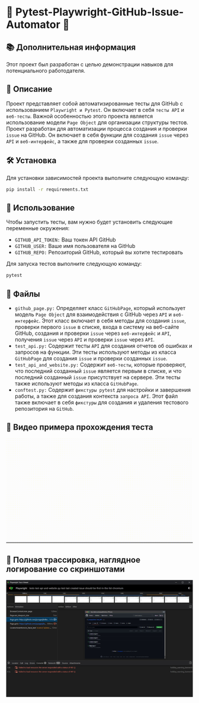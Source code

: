 # 🚀 Pytest-Playwright-GitHub-Issue-Automator 🚀

## 📚 Дополнительная информация
Этот проект был разработан с целью демонстрации навыков для потенциального работодателя.

## 📝 Описание
Проект представляет собой автоматизированные тесты для GitHub с использованием `Playwright и Pytest`. Он включает в себя `тесты API` и `веб-тесты`. Важной особенностью этого проекта является использование модели `Page Object` для организации структуры тестов.
Проект разработан для автоматизации процесса создания и проверки `issue` на GitHub. Он включает в себя функции для создания `issue` через `API` и `веб-интерфейс`, а также для проверки созданных `issue`.

## 🛠️ Установка
Для установки зависимостей проекта выполните следующую команду:
```bash
pip install -r requirements.txt
```
## 🏃 Использование
Чтобы запустить тесты, вам нужно будет установить следующие переменные окружения:
- `GITHUB_API_TOKEN:` Ваш токен API GitHub
- `GITHUB_USER:` Ваше имя пользователя на GitHub
- `GITHUB_REPO:` Репозиторий GitHub, который вы хотите тестировать
  
Для запуска тестов выполните следующую команду:
```bash
pytest
```
## 📁 Файлы
- `github_page.py:` Определяет класс `GitHubPage`, который использует модель `Page Object` для взаимодействия с GitHub через `API` и `веб-интерфейс`. Этот класс включает в себя методы для создания `issue`, проверки первого `issue` в списке, входа в систему на веб-сайте GitHub, создания и проверки `issue` через `веб-интерфейс` и `API`, получения `issue` через `API` и проверки `issue` через `API`.
- `test_api.py:` Содержит тесты `API` для создания отчетов об ошибках и запросов на функции. Эти тесты используют методы из класса `GitHubPage` для создания `issue` и проверки созданных `issue`.
- `test_api_and_website.py:` Содержит `веб-тесты`, которые проверяют, что последний созданный `issue` является первым в списке, и что последний созданный `issue` присутствует на сервере. Эти тесты также используют методы из класса `GitHubPage`.
- `conftest.py:` Содержит `фикстуры pytest` для настройки и завершения работы, а также для создания контекста `запроса API`. Этот файл также включает в себя `фикстуры` для создания и удаления тестового репозитория на `GitHub`.

## 📁 Видео примера прохождения теста
<p align="center">
  <img src="/test_result.gif">
</p>

## 📁 Полная трассировка, наглядное логирование со скриншотами
<p align="center">
  <img src="/tracing.jpg">
</p>
